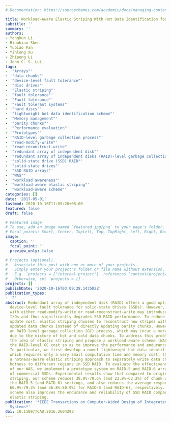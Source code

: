 ```yaml
---
# Documentation: https://sourcethemes.com/academic/docs/managing-content/

title: Workload-Aware Elastic Striping With Hot Data Identification for SSD RAID Arrays
subtitle: ''
summary: ''
authors:
- Yongkun Li
- Biaobiao Shen
- Yubiao Pan
- Yinlong Xu
- Zhipeng Li
- John C. S. Lui
tags:
- '"Arrays"'
- '"data chunks"'
- '"device-level fault tolerance"'
- '"disc drives"'
- '"Elastic striping"'
- '"fault tolerance"'
- '"Fault tolerance"'
- '"Fault tolerant systems"'
- '"hard discs"'
- '"lightweight hot data identification scheme"'
- '"Memory management"'
- '"parity chunks"'
- '"Performance evaluation"'
- '"Prototypes"'
- '"RAID-level garbage collection process"'
- '"read-modify-write"'
- '"read-reconstruct-write"'
- '"redundant array of independent disk"'
- '"redundant array of independent disks (RAID)-level garbage collection"'
- '"solid-state drive (SSD) RAID"'
- '"solid-state drives"'
- '"SSD RAID arrays"'
- '"WAS"'
- '"workload awareness"'
- '"workload-aware elastic striping"'
- '"workload-aware scheme"'
categories: []
date: '2017-05-01'
lastmod: 2020-10-16T11:09:28+08:00
featured: false
draft: false

# Featured image
# To use, add an image named `featured.jpg/png` to your page's folder.
# Focal points: Smart, Center, TopLeft, Top, TopRight, Left, Right, BottomLeft, Bottom, BottomRight.
image:
  caption: ''
  focal_point: ''
  preview_only: false

# Projects (optional).
#   Associate this post with one or more of your projects.
#   Simply enter your project's folder or file name without extension.
#   E.g. `projects = ["internal-project"]` references `content/project/deep-learning/index.md`.
#   Otherwise, set `projects = []`.
projects: []
publishDate: '2020-10-16T03:09:28.143502Z'
publication_types:
- '2'
abstract: Redundant array of independent disk (RAID) offers a good option to provide
  device-level fault tolerance for solid-state drives (SSDs). However, parity update
  with either read-modify-write or read-reconstruct-write may introduce a lot of extra
  I/Os and thus significantly degrades SSD RAID performance. To reduce the parity
  update cost, elastic striping chooses to reconstruct new stripes with only the newly
  updated data chunks instead of directly updating parity chunks. However, it necessitates
  an RAID-level garbage collection (GC) process, which may incur a very high cost
  due to the mixture of hot and cold data chunks. To address this problem, we follow
  the idea of elastic striping and propose a workload-aware scheme (WAS) to reduce
  the RAID-level GC cost so as to improve the performance and endurance of SSD RAID.
  In particular, we first develop a novel lightweight hot data identification scheme
  which requires only a very small computation time and memory cost, then propose
  a hotness-aware elastic striping approach to separately write data chunks with different
  hotness to different regions in SSD RAID. To evaluate the effectiveness and efficiency
  of our WAS, we implement a prototype system on RAID-5 and RAID-6 arrays composed
  of commercial SSDs. Experimental results show that compared to original elastic
  striping, our scheme reduces 30.0%-70.6% (and 23.9%-63.2%) of chunk writes under
  the RAID-5 (and RAID-6) settings, and also reduces the average response time by
  60.9%-79.3% (and 56.8%-80.9%) for RAID-5 (and RAID-6), respectively. Besides, our
  scheme also improves the endurance and reliability of SSD RAID compared to original
  elastic striping.
publication: '*IEEE Transactions on Computer-Aided Design of Integrated Circuits and
  Systems*'
doi: 10.1109/TCAD.2016.2604292
---
```

